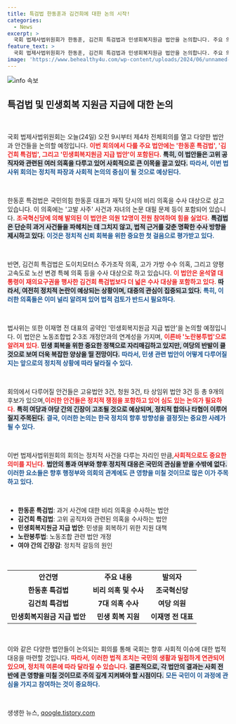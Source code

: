 ```yaml
---
title: 특검법 한동훈과 김건희에 대한 논의 시작!
categories:
  - News
excerpt: >
  국회 법제사법위원회가 한동훈, 김건희 특검법과 민생회복지원금 법안을 논의합니다. 주요 의혹들이 드러나는 가운데, 여당의 반발이 예상되어 긴장감이 고조되고 있습니다! 클릭하여 더 자세한 내용을 확인해보세요!
feature_text: >
  국회 법제사법위원회가 한동훈, 김건희 특검법과 민생회복지원금 법안을 논의합니다. 주요 의혹들이 드러나는 가운데, 여당의 반발이 예상되어 긴장감이 고조되고 있습니다! 클릭하여 더 자세한 내용을 확인해보세요!
image: 'https://www.behealthy4u.com/wp-content/uploads/2024/06/unnamed-file.png'
---
```


<p><img src="https://www.behealthy4u.com/wp-content/uploads/2024/06/unnamed-file.png" alt="info 속보" /></p>

<h2 data-ke-size="size26">특검법 및 민생회복 지원금 지급에 대한 논의</h2>

<p data-ke-size="size16">&nbsp;</p>

<p>국회 법제사법위원회는 오늘(24일) 오전 9시부터 제4차 전체회의를 열고 다양한 법안과 안건들을 논의할 예정입니다. <b><span style="color: #ee2323;">이번 회의에서 다룰 주요 법안에는 '한동훈 특검법', '김건희 특검법', 그리고 '민생회복지원금 지급 법안'이 포함된다.</span></b> <b><span style="background-color: #21538527;">특히, 이 법안들은 고위 공직자와 관련된 여러 의혹을 다루고 있어 사회적으로 큰 이목을 끌고 있다.</span></b> <b><span style="color: #1a5490;">따라서, 이번 법사위 회의는 정치적 파장과 사회적 논의의 중심이 될 것으로 예상된다.</span></b></p>

<p data-ke-size="size16">&nbsp;</p>

<p>한동훈 특검법은 국민의힘 한동훈 대표가 재직 당시의 비리 의혹을 수사 대상으로 삼고 있습니다. 이 의혹에는 '고발 사주' 사건과 자녀의 논문 대필 문제 등이 포함되어 있습니다. <b><span style="color: #ee2323;">조국혁신당에 의해 발의된 이 법안은 의원 12명이 전원 참여하여 힘을 실었다.</span></b> <b><span style="background-color: #21538527;">특검법은 단순히 과거 사건들을 파헤치는 데 그치지 않고, 법적 근거를 갖춘 명확한 수사 방향을 제시하고 있다.</span></b> <b><span style="color: #1a5490;">이것은 정치적 신뢰 회복을 위한 중요한 첫 걸음으로 평가받고 있다.</span></b></p>

<p data-ke-size="size16">&nbsp;</p>

<p>반면, 김건희 특검법은 도이치모터스 주가조작 의혹, 고가 가방 수수 의혹, 그리고 양평고속도로 노선 변경 특혜 의혹 등을 수사 대상으로 하고 있습니다. <b><span style="color: #ee2323;">이 법안은 윤석열 대통령이 재의요구권을 행사한 김건희 특검법보다 더 넓은 수사 대상을 포함하고 있다.</span></b> <b><span style="background-color: #21538527;">따라서, 여전히 정치적 논란이 예상되는 상황이며, 대중의 관심이 집중되고 있다.</span></b> <b><span style="color: #1a5490;">특히, 이러한 의혹들은 이미 널리 알려져 있어 법적 검토가 반드시 필요하다.</span></b></p>

<p data-ke-size="size16">&nbsp;</p>

<p>법사위는 또한 이재명 전 대표의 공약인 '민생회복지원금 지급 법안'을 논의할 예정입니다. 이 법안은 노동조합법 2·3조 개정안과의 연계성을 가지며, <b><span style="color: #ee2323;">이른바 '노란봉투법'으로 알려져 있다.</span></b> <b><span style="background-color: #21538527;">민생 회복을 위한 중요한 정책으로 자리매김하고 있지만, 여당의 반발이 클 것으로 보여 더욱 복잡한 양상을 띨 전망이다.</span></b> <b><span style="color: #1a5490;">따라서, 민생 관련 법안이 어떻게 다루어질지는 앞으로의 정치적 상황에 따라 달라질 수 있다.</span></b></p>

<p data-ke-size="size16">&nbsp;</p>

<p>회의에서 다루어질 안건들은 고유법안 3건, 청원 3건, 타 상임위 법안 3건 등 총 9개의 후보가 있으며,<b><span style="color: #ee2323;">이러한 안건들은 정치적 쟁점을 포함하고 있어 심도 있는 논의가 필요하다.</span></b> <b><span style="background-color: #21538527;">특히 여당과 야당 간의 긴장이 고조될 것으로 예상되며, 정치적 합의나 타협이 이루어질지 주목된다.</span></b> <b><span style="color: #1a5490;">결국, 이러한 논의는 한국 정치의 향후 방향성을 결정짓는 중요한 사례가 될 수 있다.</span></b></p>

<p data-ke-size="size16">&nbsp;</p>

<p>이번 법제사법위원회의 회의는 정치적 사건을 다루는 자리인 만큼,<b><span style="color: #ee2323;">사회적으로도 중요한 의미를 지닌다.</span></b> <b><span style="background-color: #21538527;">법안의 통과 여부와 향후 정치적 대응은 국민의 관심을 받을 수밖에 없다.</span></b> <b><span style="color: #1a5490;">이러한 요소들은 향후 행정부와 의회의 관계에도 큰 영향을 미칠 것이므로 많은 이가 주목하고 있다.</span></b> </p>

<p data-ke-size="size16">&nbsp;</p>

<ul>
  <li><b>한동훈 특검법</b>: 과거 사건에 대한 비리 의혹을 수사하는 법안</li>
  <li><b>김건희 특검법</b>: 고위 공직자와 관련된 의혹을 수사하는 법안</li>
  <li><b>민생회복지원금 지급 법안</b>: 민생을 회복하기 위한 지원 대책</li>
  <li><b>노란봉투법</b>: 노동조합 관련 법안 개정</li>
  <li><b>여야 간의 긴장감</b>: 정치적 갈등의 원인</li>
</ul>

<p data-ke-size="size16">&nbsp;</p>

<table>
  <tr>
    <td style="text-align: center; height: 17px;"><b>안건명</b></td>
    <td style="text-align: center; height: 17px;"><b>주요 내용</b></td>
    <td style="text-align: center; height: 17px;"><b>발의자</b></td>
  </tr>
  <tr>
    <td style="text-align: center; height: 17px;"><b>한동훈 특검법</b></td>
    <td style="text-align: center; height: 17px;"><b>비리 의혹 및 수사</b></td>
    <td style="text-align: center; height: 17px;"><b>조국혁신당</b></td>
  </tr>
  <tr>
    <td style="text-align: center; height: 17px;"><b>김건희 특검법</b></td>
    <td style="text-align: center; height: 17px;"><b>7대 의혹 수사</b></td>
    <td style="text-align: center; height: 17px;"><b>여당 의원</b></td>
  </tr>
  <tr>
    <td style="text-align: center; height: 17px;"><b>민생회복지원금 지급 법안</b></td>
    <td style="text-align: center; height: 17px;"><b>민생 회복 지원</b></td>
    <td style="text-align: center; height: 17px;"><b>이재명 전 대표</b></td>
  </tr>
</table>

<p data-ke-size="size16">&nbsp;</p>

<p>이와 같은 다양한 법안들이 논의되는 회의를 통해 국회는 향후 사회적 이슈에 대한 법적 대응을 마련할 것입니다. <b><span style="color: #ee2323;">따라서, 이러한 법적 조치는 국민의 생활과 밀접하게 연관되어 있으며, 정치적 여론에 따라 달라질 수 있습니다.</span></b> <b><span style="background-color: #21538527;">결론적으로, 각 법안의 결과는 사회 전반에 큰 영향을 미칠 것이므로 주의 깊게 지켜봐야 할 시점이다.</span></b> <b><span style="color: #1a5490;">모든 국민이 이 과정에 관심을 가지고 참여하는 것이 중요하다.</span></b></p>

<p data-ke-size="size16">&nbsp;</p>
생생한 뉴스, <a href="https://qoogle.tistory.com" rel="dofollow">qoogle.tistory.com</a>


